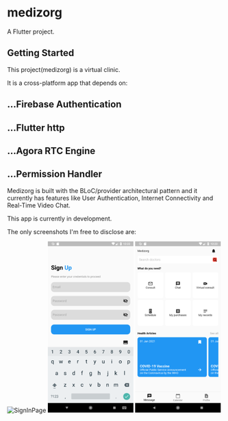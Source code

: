 # medizorg

A Flutter project.

## Getting Started
This project(medizorg) is a virtual clinic.

It is a cross-platform app that depends on: 
## ...Firebase Authentication
## ...Flutter http
## ...Agora RTC Engine
## ...Permission Handler

Medizorg is built with the BLoC/provider architectural pattern and it currently has features like
User Authentication, Internet Connectivity and Real-Time Video Chat.

This app is currently in development.

The only screenshots I'm free to disclose are:

<img src="lib/appScreenshots/signinform.png" alt="SignInPage" width="200">
<img src="lib/appScreenshots/signupform.png" alt="SignInPage" width="200">
<img src="lib/appScreenshots/homepage.png" alt="SignInPage" width="200">
